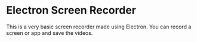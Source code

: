 
# Electron Screen Recorder
This is a very basic screen recorder made using Electron.
You can record a screen or app and save the videos.